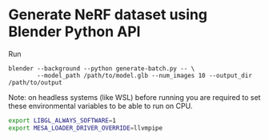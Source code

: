 # Generate NeRF dataset using Blender Python API

Run
```
blender --background --python generate-batch.py -- \
		--model_path /path/to/model.glb --num_images 10 --output_dir /path/to/output
```

Note: on headless systems (like WSL) before running you are required to set these environmental variables to be able to run on CPU.
```bash
export LIBGL_ALWAYS_SOFTWARE=1
export MESA_LOADER_DRIVER_OVERRIDE=llvmpipe
```
